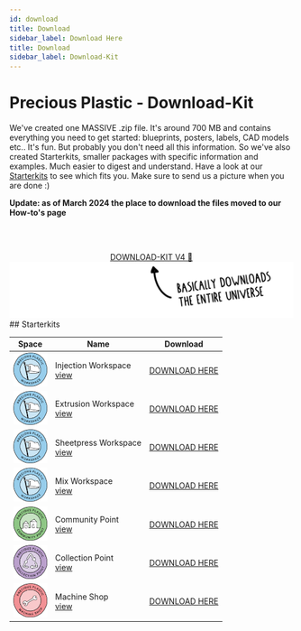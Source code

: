 ```yaml
---
id: download
title: Download
sidebar_label: Download Here
title: Download
sidebar_label: Download-Kit
---
```


<style>
:root {
  --highlight: #ffe084;
  --links: #29bbe3;
  --hover: rgb(131, 206, 235);
}
</style>

# Precious Plastic - Download-Kit

We've created one MASSIVE .zip file. It's around 700 MB and contains everything you need to get started: blueprints, posters, labels, CAD models etc..
It's fun. But probably you don't need all this information. So we've also created Starterkits, smaller packages with specific information and examples. Much easier to digest and understand. Have a look at our [Starterkits](https://preciousplastic.com/starterkits/overview) to see which fits you. Make sure to send us a picture when you are done :)

**Update: as of March 2024 the place to download the files moved to our How-to's page**


<br><br>
<center>
<a id="kit" class="downloadButton js-getLinkDetails" href="https://community.preciousplastic.com/how-to/download-kit">DOWNLOAD-KIT V4 🤙</a><br>

</center>
<img src="assets/download/arrow.png"/>
<br>
## Starterkits

|  Space  | Name       |Download|
|---|----------------|--------|
| <img src="assets/universe/badge-workspace.png" width="60"/>| Injection Workspace<br>[view](https://www.preciousplastic.com/starterkits/showcase/injection)      | <a href="https://community.preciousplastic.com/how-to/set-up-an-injection-workspace">DOWNLOAD HERE</a><div id="injection-downloadCount"></div>   |
| <img src="assets/universe/badge-workspace.png" width="60"/>| Extrusion Workspace<br>[view](https://www.preciousplastic.com/starterkits/showcase/extrusion)      | <a href="https://community.preciousplastic.com/how-to/set-up-an-extrusion-workspace">DOWNLOAD HERE</a><div id="extrusion-downloadCount"></div>  |
| <img src="assets/universe/badge-workspace.png" width="60"/>| Sheetpress Workspace<br>[view](https://www.preciousplastic.com/starterkits/showcase/sheetpress)        | <a href="https://community.preciousplastic.com/how-to/set-up-a-sheetpress-workspace">DOWNLOAD HERE</a><div id="sheetpress-downloadCount"></div>    |
| <img src="assets/universe/badge-workspace.png" width="60"/>| Mix Workspace<br>[view](https://www.preciousplastic.com/starterkits/showcase/mix)  | <a href="https://community.preciousplastic.com/how-to/set-up-a-mix-workspace">DOWNLOAD HERE</a><div id="mix-downloadCount"></div>    |
| <img src="assets/universe/badge-community-point.png" width="60"/>| Community Point<br>[view](https://www.preciousplastic.com/starterkits/showcase/community-point)    | <a href="https://community.preciousplastic.com/how-to/set-up-a-community-point">DOWNLOAD HERE</a><div id="community-downloadCount"></div>    |
| <img src="assets/universe/badge-collection-point.png" width="60"/>| Collection Point<br>[view](https://www.preciousplastic.com/starterkits/showcase/collection-point)  |  <a href="https://community.preciousplastic.com/how-to/set-up-a-collection-point">DOWNLOAD HERE</a><div id="collection-downloadCount"></div>     |
| <img src="assets/universe/badge-machine-shop.png" width="60"/>| Machine Shop <br>[view](https://www.preciousplastic.com/starterkits/showcase/machine-shop)  |  <a href="https://community.preciousplastic.com/how-to/set-up-a-machine-shop">DOWNLOAD HERE</a><div id="machine-downloadCount"></div>     |
